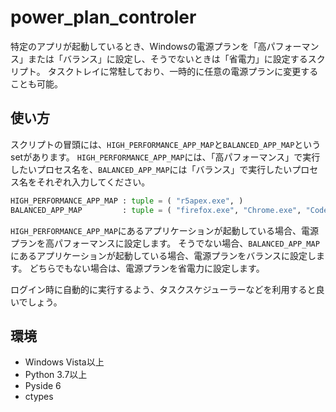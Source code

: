 # power_plan_controler

特定のアプリが起動しているとき、Windowsの電源プランを「高パフォーマンス」または「バランス」に設定し、そうでないときは「省電力」に設定するスクリプト。
タスクトレイに常駐しており、一時的に任意の電源プランに変更することも可能。


## 使い方
スクリプトの冒頭には、```HIGH_PERFORMANCE_APP_MAP```と```BALANCED_APP_MAP```というsetがあります。
```HIGH_PERFORMANCE_APP_MAP```には、「高パフォーマンス」で実行したいプロセス名を、```BALANCED_APP_MAP```には「バランス」で実行したいプロセス名をそれぞれ入力してください。

``` python
HIGH_PERFORMANCE_APP_MAP : tuple = ( "r5apex.exe", )
BALANCED_APP_MAP         : tuple = ( "firefox.exe", "Chrome.exe", "Code.exe" )
```

```HIGH_PERFORMANCE_APP_MAP```にあるアプリケーションが起動している場合、電源プランを高パフォーマンスに設定します。
そうでない場合、```BALANCED_APP_MAP```にあるアプリケーションが起動している場合、電源プランをバランスに設定します。
どちらでもない場合は、電源プランを省電力に設定します。

ログイン時に自動的に実行するよう、タスクスケジューラーなどを利用すると良いでしょう。

## 環境

- Windows Vista以上
- Python 3.7以上
- Pyside 6
- ctypes

